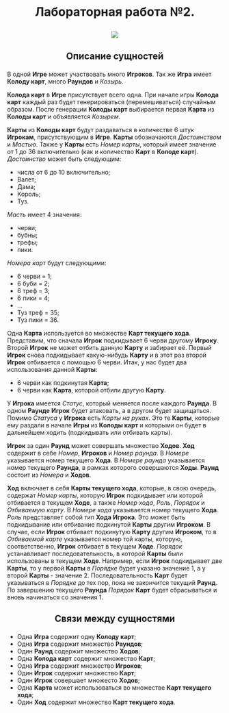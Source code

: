 # <p align="center"> Лабораторная работа №2. </p>

<p align="center"><img src="https://github.com/awlkmy/RTiPPO/assets/146245304/3396e4e3-f2b6-401a-8788-8f9344ab2eb2"></img></p>

## <p align="center"> Описание сущностей </p>

В одной **Игре** может участвовать много **Игроков**. Так же **Игра** имеет **Колоду карт**, много **Раундов** и *Козырь*.

**Колода карт** в **Игре** присутствует всего одна. При начале игры **Колода карт** каждый раз будет генерироваться (перемешиваться) случайным образом. После генерации **Колоды карт** выбирается первая **Карта** из **Колоды карт** и объявляется *Козырем*.

**Карты** из **Колоды карт** будут раздаваться в количестве 6 штук **Игрокам**, присутствующим в **Игре**. **Карты** обозначаются *Достоинством* и *Мастью*. Также у **Карты** есть *Номер карты*, который имеет значение от 1 до 36 включительно (как и количество **Карт** в **Колоде карт**).
*Достоинство* может быть следующим: 
* числа от 6 до 10 включительно;
* Валет;
* Дама;
* Король;
* Туз.

*Масть* имеет 4 значения:
* черви;
* бубны;
* трефы;
* пики.

*Номера карт* будут следующими: 
* 6 черви = 1;
* 6 буби = 2;
* 6 треф = 3;
* 6 пики = 4;
* ...
* Туз треф = 35;
* Туз пики = 36.

Одна **Карта** используется во множестве **Карт текущего хода**. Представим, что сначала **Игрок** подкидывает 6 черви другому **Игроку**.
Второй **Игрок** не может отбить данную **Карту** и забирает её. Первый **Игрок** снова подкидывает какую-нибудь **Карту** и в этот раз второй **Игрок** отбивается с помощью 6 черви.
Итак, у нас будет два использования данной **Карты**:
* 6 черви как подкинутая **Карта**;
* 6 черви как **Карта**, которой отбили другую **Карту**.

У **Игрока** имеется *Статус*, который меняется после каждого **Раунда**. В одном **Раунде** **Игрок** будет атаковать, а в другом будет защищаться.
Помимо *Статуса* у **Игрока** есть *Карты на руках*. Это те **Карты**, которые ему раздали в начале **Игры** из **Колоды карт** и которыми он будет в дальнейшем ходить (подкидывать или отбивать карты).

**Игрок** за один **Раунд** может совершать множество **Ходов**.
**Ход** содержит в себе *Номер*, **Игроков** и *Номер раунда*. В *Номере* указывается номер текущего **Хода**. В *Номере раунда* указывается номер текущего **Раунда**, в рамках которого совершаются **Ходы**.
**Раунд** состоит из *Номера* и **Ходов**. 

**Ход** включает в себя **Карты текущего хода**, которые, в свою очередь, содержат *Номер карты*, которую **Игрок** подкидывает или которой отбивается в текущем **Ходе**, а также *Номер хода*, *Роль*, *Порядок* и *Отбиваемую карту*.
В *Номере хода* указывается номер текущего **Хода**. *Роль* представляет собой тип **Хода** **Игрока**. Это может быть подкидывание или отбивание подкинутой **Карты** другим **Игроком**. 
В случае, если **Игрок** отбивает подкинутую **Карту** другим **Игроком**, то в *Отбиваемой карте* указывается номер той карты, которую, соответственно, **Игрок** отбивает в текущем **Ходе**.
*Порядок* устанавливает последовательность, в которой **Карты** были использованы в текущем **Ходе**. Например, если **Игрок** подкидывает две **Карты**, то у первой **Карты** в *Порядке* будет указано значение 1, а у второй **Карты** - значение 2.
Последовательность **Карт** будет указываться в *Порядке* до тех пор, пока не закончится текущий **Раунд**. По завершению текущего **Раунда** *Порядок* **Карт** будет сбрасываться и вновь начинаться со значения 1.

## <p align="center"> Связи между сущностями </p>

* Одна **Игра** содержит одну **Колоду карт**;
* Одна **Игра** содержит множество **Раундов**;
* Один **Раунд** содержит множество **Ходов**;
* Одна **Колода карт** содержит множество **Карт**;
* Одна **Игра** содержит множество **Игроков**;
* Один **Игрок** содержит множество **Карт**;
* Один **Игрок** совершает множесто **Ходов**;
* Одна **Карта** может использоваться во множестве **Карт текущего хода**;
* Один **Ход** содержит множество **Карт текущего хода**.
